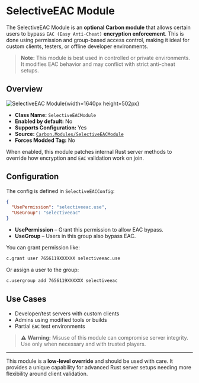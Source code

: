 # SelectiveEAC Module

The SelectiveEAC Module is an **optional Carbon module** that allows certain users to bypass
`EAC (Easy Anti-Cheat)` **encryption enforcement**.
This is done using permission and group-based access control, making it ideal for custom clients, testers, or
offline developer environments.

> **Note:** This module is best used in controlled or private environments. It modifies EAC behavior and may conflict
> with strict anti-cheat setups.

## Overview

![SelectiveEAC Module](/misc/selectiveeac_a.webp){width=1640px height=502px}

- **Class Name:** `SelectiveEACModule`
- **Enabled by default:** No
- **Supports Configuration:** Yes
- **Source:** [`Carbon.Modules/SelectiveEACModule`](https://github.com/CarbonCommunity/Carbon.Modules/tree/develop/src/SelectiveEACModule)
- **Forces Modded Tag:** No

When enabled, this module patches internal Rust server methods to override how encryption and `EAC` validation work on
join.

## Configuration

The config is defined in `SelectiveEACConfig`:

```json
{
  "UsePermission": "selectiveeac.use",
  "UseGroup": "selectiveeac"
}
```

- **UsePermission** – Grant this permission to allow EAC bypass.
- **UseGroup** – Users in this group also bypass EAC.

You can grant permission like:

```bash
c.grant user 7656119XXXXXX selectiveeac.use
```

Or assign a user to the group:

```bash
c.usergroup add 7656119XXXXXX selectiveeac
```

## Use Cases

- Developer/test servers with custom clients
- Admins using modified tools or builds
- Partial `EAC` test environments

> ⚠️ **Warning:** Misuse of this module can compromise server integrity. Use only when necessary and with trusted
> players.

---

This module is a **low-level override** and should be used with care. It provides a unique capability for advanced Rust
server setups needing more flexibility around client validation.
